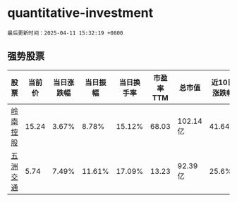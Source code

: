 # quantitative-investment

`最后更新时间：2025-04-11 15:32:19 +0800`

## 强势股票

|股票|当前价|当日涨跌幅|当日振幅|当日换手率|市盈率TTM|总市值|近10日涨跌幅|
|----|----|----|----|----|----|----|----|
|[岭南控股](https://xueqiu.com/S/SZ000524)|15.24|3.67%|8.78%|15.12%|68.03|102.14亿|41.64%|
|[五洲交通](https://xueqiu.com/S/SH600368)|5.74|7.49%|11.61%|17.09%|13.23|92.39亿|25.6%|
